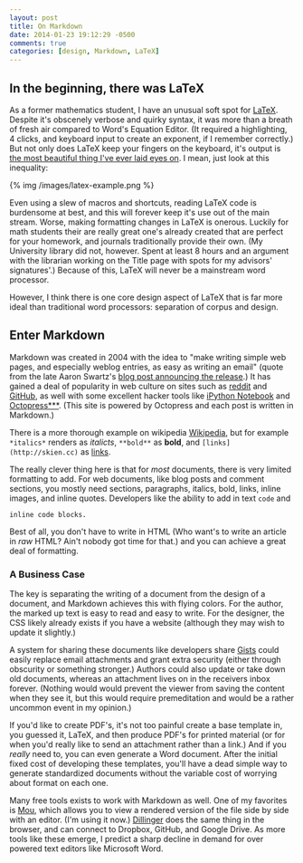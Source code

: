 ```yaml
---
layout: post
title: On Markdown
date: 2014-01-23 19:12:29 -0500
comments: true
categories: [design, Markdown, LaTeX]
---
```

## In the beginning, there was LaTeX

As a former mathematics student, I have an unusual soft spot for [LaTeX](http://www.latex-project.org/). Despite it's obscenely verbose and quirky syntax, it was more than a breath of fresh air compared to Word's Equation Editor. (It required a highlighting, 4 clicks, and keyboard input to create an exponent, if I remember correctly.) But not only does LaTeX keep your fingers on the keyboard, it's output is [the most beautiful thing I've ever laid eyes on](http://www.somethingofthatilk.com/index.php?id=135). I mean, just look at this inequality:

{% img /images/latex-example.png %}

<!-- more -->

Even using a slew of macros and shortcuts, reading LaTeX code is burdensome at best, and this will forever keep it's use out of the main stream. Worse, making formatting changes in LaTeX is onerous. Luckily for math students their are really great one's already created that are perfect for your homework, and journals traditionally provide their own. (My University library did not, however. Spent at least 8 hours and an argument with the librarian working on the Title page with spots for my advisors' signatures'.) Because of this, LaTeX will never be a mainstream word processor.

However, I think there is one core design aspect of LaTeX that is far more ideal than traditional word processors: separation of corpus and design.

## Enter Markdown

Markdown was created in 2004 with the idea to "make writing simple web pages, and especially weblog entries, as easy as writing an email" (quote from the late Aaron Swartz's [blog post announcing the release](http://www.aaronsw.com/weblog/001189).) It has gained a deal of popularity in web culture on sites such as [reddit](https://www.reddit.com) and [GitHub](https://www.github.com), as well with some excellent hacker tools like [iPython Notebook](http://ipython.org/notebook.html) and [Octopress***](http://octopress.org). (This site is powered by Octopress and each post is written in Markdown.)

There is a more thorough example on wikipedia [Wikipedia](http://en.wikipedia.org/wiki/Markdown), but for example `*italics*` renders as *italicts*, `**bold**` as **bold**, and `[links](http://skien.cc)` as [links](http://skien.cc).

The really clever thing here is that for *most* documents, there is very limited formatting to add. For web documents, like blog posts and comment sections, you mostly need sections, paragraphs, italics, bold, links, inline images, and inline quotes. Developers like the ability to add in text `code` and

```
inline code blocks.
```
Best of all, you don't have to write in HTML (Who want's to write an article in *raw* HTML? Ain't nobody got time for that.) and you can achieve a great deal of formatting.

### A Business Case

The key is separating the writing of a document from the design of a document, and Markdown achieves this with flying colors. For the author, the marked up text is easy to read and easy to write. For the designer, the CSS likely already exists if you have a website (although they may wish to update it slightly.)

A system for sharing these documents like developers share [Gists](https://gist.github.com/) could easily replace email attachments and grant extra security  (either through obscurity or something stronger.) Authors could also update or take down old documents, whereas an attachment lives on in the receivers inbox forever. (Nothing would would prevent the viewer from saving the content when they see it, but this would require premeditation and would be a rather uncommon event in my opinion.)

If you'd like to create PDF's, it's not too painful create a base template in, you guessed it, LaTeX, and then produce PDF's for printed material (or for when you'd really like to send an attachment rather than a link.) And if you *really* need to, you can even generate a Word document. After the initial fixed cost of developing these templates, you'll have a dead simple way to generate standardized documents without the variable cost of worrying about format on each one.

Many free tools exists to work with Markdown as well. One of my favorites is [Mou](http://mouapp.com/), which allows you to view a rendered version of the file side by side with an editor. (I'm using it now.) [Dillinger](http://dillinger.io/) does the same thing in the browser, and can connect to Dropbox, GitHub, and Google Drive. As more tools like these emerge, I predict a sharp decline in demand for over powered text editors like Microsoft Word.
